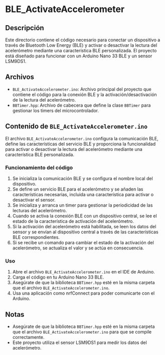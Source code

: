# BLE_ActivateAccelerometer

## Descripción
Este directorio contiene el código necesario para conectar un dispositivo a través de Bluetooth Low Energy (BLE) y activar o desactivar la lectura del acelerómetro mediante una característica BLE personalizada. El proyecto está diseñado para funcionar con un Arduino Nano 33 BLE y un sensor LSM9DS1.

## Archivos
- `BLE_ActivateAccelerometer.ino`: Archivo principal del proyecto que contiene el código para la conexión BLE y la activación/desactivación de la lectura del acelerómetro.
- `BBTimer.hpp`: Archivo de cabecera que define la clase `BBTimer` para gestionar los timers del microcontrolador.

## Contenido de `BLE_ActivateAccelerometer.ino`
El archivo `BLE_ActivateAccelerometer.ino` configura la comunicación BLE, define las características del servicio BLE y proporciona la funcionalidad para activar o desactivar la lectura del acelerómetro mediante una característica BLE personalizada. 

### Funcionamiento del código
1. Se inicializa la comunicación BLE y se configura el nombre local del dispositivo.
2. Se define un servicio BLE para el acelerómetro y se añaden las características necesarias, incluida una característica para activar o desactivar el sensor.
3. Se inicializa y arranca un timer para gestionar la periodicidad de las lecturas del acelerómetro.
4. Cuando se activa la conexión BLE con un dispositivo central, se lee el estado de la característica de activación del acelerómetro.
5. Si la activación del acelerómetro está habilitada, se leen los datos del sensor y se envían al dispositivo central a través de las características BLE correspondientes.
6. Si se recibe un comando para cambiar el estado de la activación del acelerómetro, se actualiza el valor y se actúa en consecuencia.

### Uso
1. Abre el archivo `BLE_ActivateAccelerometer.ino` en el IDE de Arduino.
2. Carga el código en tu Arduino Nano 33 BLE.
3. Asegúrate de que la biblioteca `BBTimer.hpp` esté en la misma carpeta que el archivo `BLE_ActivateAccelerometer.ino`.
4. Usa una aplicación como nrfConnect para poder comunicarte con el Arduino.

## Notas
- Asegúrate de que la biblioteca `BBTimer.hpp` esté en la misma carpeta que el archivo `BLE_ActivateAccelerometer.ino` para que se compile correctamente.
- Este proyecto utiliza el sensor LSM9DS1 para medir los datos del acelerómetro.
